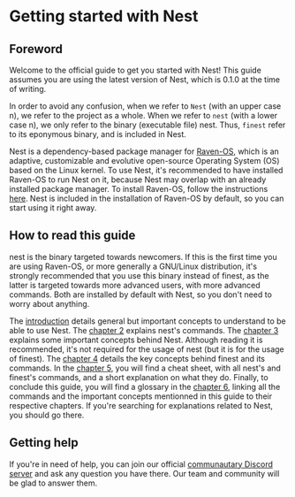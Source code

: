 # Getting started with Nest

## Foreword

Welcome to the official guide to get you started with Nest! This guide assumes you are using the latest version of Nest, which is 0.1.0 at the time of writing.

In order to avoid any confusion, when we refer to `Nest` (with an upper case n), we refer to the project as a whole. When we refer to `nest` (with a lower case n), we only refer to the binary (executable file) nest. Thus, `finest` refer to its eponymous binary, and is included in Nest.

[//]: # (TODO: add link to the installation instructions page of Raven-OS)
Nest is a dependency-based package manager for [Raven-OS](https://raven-os.org), which is an adaptive, customizable and evolutive open-source Operating System (OS) based on the Linux kernel. To use Nest, it's recommended to have installed Raven-OS to run Nest on it, because Nest may overlap with an already installed package manager. To install Raven-OS, follow the instructions [here](). Nest is included in the installation of Raven-OS by default, so you can start using it right away.

## How to read this guide

nest is the binary targeted towards newcomers. If this is the first time you are using Raven-OS, or more generally a GNU/Linux distribution, it's strongly recommended that you use this binary instead of finest, as the latter is targeted towards more advanced users, with more advanced commands. Both are installed by default with Nest, so you don't need to worry about anything.

[//]: # (TODO: Add link to the chapter 1)
[//]: # (TODO: Add link to the chapter 2)
[//]: # (TODO: Add link to the chapter 3)
[//]: # (TODO: Add link to the chapter 4)
The [introduction]() details general but important concepts to understand to be able to use Nest.  The [chapter 2]() explains nest's commands. The [chapter 3]() explains some important concepts behind Nest. Although reading it is recommended, it's not required for the usage of nest (but it is for the usage of finest). The [chapter 4]() details the key concepts behind finest and its commands. In the [chapter 5](), you will find a cheat sheet, with all nest's and finest's commands, and a short explanation on what they do. Finally, to conclude this guide, you will find a glossary in the [chapter 6](), linking all the commands and the important concepts mentionned in this guide to their respective chapters. If you're searching for explanations related to Nest, you should go there.

## Getting help

If you're in need of help, you can join our official [communautary Discord server](https://invite.gg/ravenos) and ask any question you have there. Our team and community will be glad to answer them.